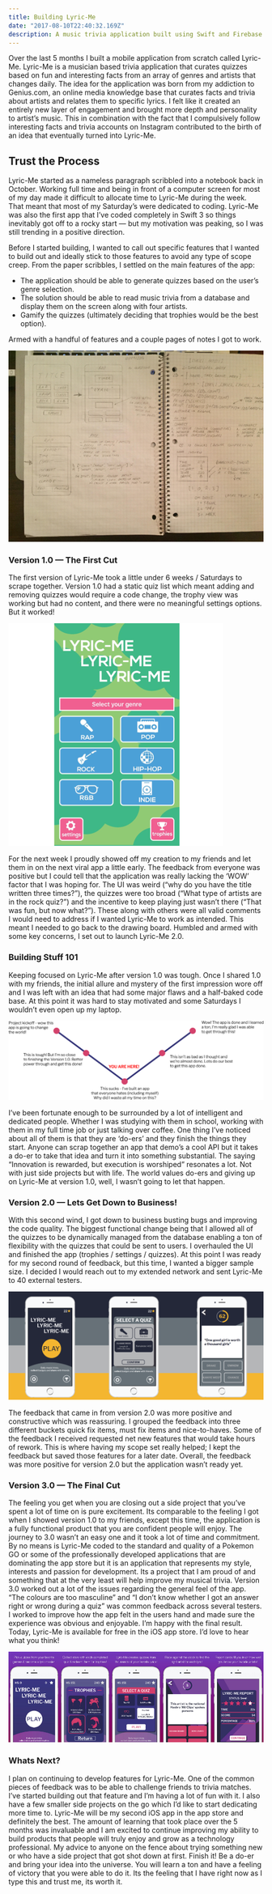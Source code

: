 ```yaml
---
title: Building Lyric-Me
date: "2017-08-10T22:40:32.169Z"
description: A music trivia application built using Swift and Firebase.
---
```


Over the last 5 months I built a mobile application from scratch called Lyric-Me. Lyric-Me is a musician based trivia application that curates quizzes based on fun and interesting facts from an array of genres and artists that changes daily. The idea for the application was born from my addiction to Genius.com, an online media knowledge base that curates facts and trivia about artists and relates them to specific lyrics. I felt like it created an entirely new layer of engagement and brought more depth and personality to artist’s music. This in combination with the fact that I compulsively follow interesting facts and trivia accounts on Instagram contributed to the birth of an idea that eventually turned into Lyric-Me.

## Trust the Process

Lyric-Me started as a nameless paragraph scribbled into a notebook back in October. Working full time and being in front of a computer screen for most of my day made it difficult to allocate time to Lyric-Me during the week. That meant that most of my Saturday’s were dedicated to coding. Lyric-Me was also the first app that I’ve coded completely in Swift 3 so things inevitably got off to a rocky start — but my motivation was peaking, so I was still trending in a positive direction.

Before I started building, I wanted to call out specific features that I wanted to build out and ideally stick to those features to avoid any type of scope creep. From the paper scribbles, I settled on the main features of the app:

- The application should be able to generate quizzes based on the user’s genre selection.
- The solution should be able to read music trivia from a database and display them on the screen along with four artists.
- Gamify the quizzes (ultimately deciding that trophies would be the best option).

Armed with a handful of features and a couple pages of notes I got to work.

![Initial Design](./initial-design.png)

### Version 1.0 — The First Cut

The first version of Lyric-Me took a little under 6 weeks / Saturdays to scrape together. Version 1.0 had a static quiz list which meant adding and removing quizzes would require a code change, the trophy view was working but had no content, and there were no meaningful settings options. But it worked!

![Lyric-Me Version 1.0](./lyric-me-version-1.png)

For the next week I proudly showed off my creation to my friends and let them in on the next viral app a little early. The feedback from everyone was positive but I could tell that the application was really lacking the ‘WOW’ factor that I was hoping for. The UI was weird (“why do you have the title written three times?”), the quizzes were too broad (“What type of artists are in the rock quiz?”) and the incentive to keep playing just wasn’t there (“That was fun, but now what?”). These along with others were all valid comments I would need to address if I wanted Lyric-Me to work as intended. This meant I needed to go back to the drawing board. Humbled and armed with some key concerns, I set out to launch Lyric-Me 2.0.

### Building Stuff 101

Keeping focused on Lyric-Me after version 1.0 was tough. Once I shared 1.0 with my friends, the initial allure and mystery of the first impression wore off and I was left with an idea that had some major flaws and a half-baked code base. At this point it was hard to stay motivated and some Saturdays I wouldn’t even open up my laptop.

![Building 101](./building-101.png)

I’ve been fortunate enough to be surrounded by a lot of intelligent and dedicated people. Whether I was studying with them in school, working with them in my full time job or just talking over coffee. One thing I’ve noticed about all of them is that they are ‘do-ers’ and they finish the things they start. Anyone can scrap together an app that demo’s a cool API but it takes a do-er to take that idea and turn it into something substantial. The saying “Innovation is rewarded, but execution is worshiped” resonates a lot. Not with just side projects but with life. The world values do-ers and giving up on Lyric-Me at version 1.0, well, I wasn’t going to let that happen.

### Version 2.0 — Lets Get Down to Business!

With this second wind, I got down to business busting bugs and improving the code quality. The biggest functional change being that I allowed all of the quizzes to be dynamically managed from the database enabling a ton of flexibility with the quizzes that could be sent to users. I overhauled the UI and finished the app (trophies / settings / quizzes). At this point I was ready for my second round of feedback, but this time, I wanted a bigger sample size. I decided I would reach out to my extended network and sent Lyric-Me to 40 external testers.

![Lyric-Me Version 2.0](./lyric-me-version-2.png)

The feedback that came in from version 2.0 was more positive and constructive which was reassuring. I grouped the feedback into three different buckets quick fix items, must fix items and nice-to-haves. Some of the feedback I received requested net new features that would take hours of rework. This is where having my scope set really helped; I kept the feedback but saved those features for a later date. Overall, the feedback was more positive for version 2.0 but the application wasn’t ready yet.

### Version 3.0 — The Final Cut

The feeling you get when you are closing out a side project that you’ve spent a lot of time on is pure excitement. Its comparable to the feeling I got when I showed version 1.0 to my friends, except this time, the application is a fully functional product that you are confident people will enjoy. The journey to 3.0 wasn’t an easy one and it took a lot of time and commitment. By no means is Lyric-Me coded to the standard and quality of a Pokemon GO or some of the professionally developed applications that are dominating the app store but it is an application that represents my style, interests and passion for development. Its a project that I am proud of and something that at the very least will help improve my musical trivia. Version 3.0 worked out a lot of the issues regarding the general feel of the app. “The colours are too masculine” and “I don’t know whether I got an answer right or wrong during a quiz” was common feedback across several testers. I worked to improve how the app felt in the users hand and made sure the experience was obvious and enjoyable. I’m happy with the final result. Today, Lyric-Me is available for free in the iOS app store. I’d love to hear what you think!

![Lyric-Me Version 3.0](./lyric-me-version-3.png)

### Whats Next?

I plan on continuing to develop features for Lyric-Me. One of the common pieces of feedback was to be able to challenge friends to trivia matches. I’ve started building out that feature and I’m having a lot of fun with it. I also have a few smaller side projects on the go which I’d like to start dedicating more time to. Lyric-Me will be my second iOS app in the app store and definitely the best. The amount of learning that took place over the 5 months was invaluable and I am excited to continue improving my ability to build products that people will truly enjoy and grow as a technology professional. My advice to anyone on the fence about trying something new or who have a side project that got shot down at first. Finish it! Be a do-er and bring your idea into the universe. You will learn a ton and have a feeling of victory that you were able to do it. Its the feeling that I have right now as I type this and trust me, its worth it.
